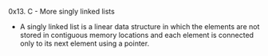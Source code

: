 0x13. C - More singly linked lists
- A singly linked list is a linear data structure in which the elements are not stored in contiguous memory locations and each element is connected only to its next element using a pointer.

